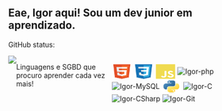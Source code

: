 ## Eae, Igor aqui! Sou um dev junior em aprendizado.

GitHub status:

<div style="display: flex;">
  <a href="https://github.com/anuraghazra/github-readme-stats">
    <img height="200em" src="https://github-readme-stats.vercel.app/api?username=IgorCNogueira&show_icons=true&theme=dark"></img>
  </a>
  
  <br>
  <br>
  
  #
  
  Linguagens e SGBD que procuro aprender cada vez mais!
  
  <div style="display: inline_block"><br>
    <img align="center" alt="Igor-HTML" height="30" width="40" src="https://raw.githubusercontent.com/devicons/devicon/master/icons/html5/html5-original.svg" />
    <img align="center" alt="Igor-CSS" height="30" width="40" src="https://raw.githubusercontent.com/devicons/devicon/master/icons/css3/css3-original.svg" />
  <img align="center" alt="Igor-JavaScript" height="30" width="40" src="https://raw.githubusercontent.com/devicons/devicon/master/icons/javascript/javascript-plain.svg" />
    <img align="center" alt="Igor-php" height="30" width="40" src="https://cdn.jsdelivr.net/gh/devicons/devicon/icons/php/php-original.svg" />
    <img align="center" alt="Igor-MySQL" height="30" width="40" src="https://cdn.jsdelivr.net/gh/devicons/devicon/icons/mysql/mysql-original.svg" />
    <img align="center" alt="Igor-Python" height="30" width="40" src="https://raw.githubusercontent.com/devicons/devicon/master/icons/python/python-original.svg" />
    <img align="center" alt="Igor-C" height="30" width="40" src="https://cdn.jsdelivr.net/gh/devicons/devicon/icons/c/c-original.svg" />
    <img align="center" alt="Igor-CSharp" height="30" width="40" src="https://cdn.jsdelivr.net/gh/devicons/devicon/icons/csharp/csharp-original.svg" />
    <img align="center" alt="Igor-Git" height="30" width="40" src="https://cdn.jsdelivr.net/gh/devicons/devicon/icons/git/git-original.svg" />
  </div>
</div>

